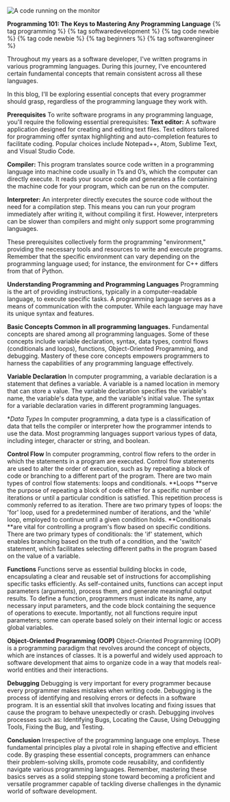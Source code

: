 ![A code running on the monitor](https://dev-to-uploads.s3.amazonaws.com/uploads/articles/u6bwd37gst42768o7jlt.jpg)

**Programming 101: The Keys to Mastering Any Programming Language**
{% tag programming %} {% tag softwaredevelopment %} {% tag code newbie %} {% tag code newbie %} {% tag beginners  %} {% tag softwarengineer %} 

Throughout my years as a software developer, I've written programs in various programming languages. During this journey, I've encountered certain fundamental concepts that remain consistent across all these languages.

In this blog, I'll be exploring essential concepts that every programmer should grasp, regardless of the programming language they work with.

**Prerequisites**
To write software programs in any programming language, you'll require the following essential prerequisites:
**Text editor:** A software application designed for creating and editing text files. Text editors tailored for programming offer syntax highlighting and auto-completion features to facilitate coding. Popular choices include Notepad++, Atom, Sublime Text, and Visual Studio Code.

**Compiler:** This program translates source code written in a programming language into machine code usually in 1’s and 0’s, which the computer can directly execute. It reads your source code and generates a file containing the machine code for your program, which can be run on the computer.

**Interpreter:** An interpreter directly executes the source code without the need for a compilation step. This means you can run your program immediately after writing it, without compiling it first. However, interpreters can be slower than compilers and might only support some programming languages.

These prerequisites collectively form the programming "environment," providing the necessary tools and resources to write and execute programs. Remember that the specific environment can vary depending on the programming language used; for instance, the environment for C++ differs from that of Python.

**Understanding Programming and Programming Languages**
Programming is the art of providing instructions, typically in a computer-readable language, to execute specific tasks. 
A programming language serves as a means of communication with the computer. While each language may have its unique syntax and features.
 
**Basic Concepts Common in all programming languages.**
Fundamental concepts are shared among all programming languages. Some of these concepts include variable declaration, syntax, data types, control flows (conditionals and loops), functions, Object-Oriented Programming, and debugging. Mastery of these core concepts empowers programmers to harness the capabilities of any programming language effectively.

**Variable Declaration**
 In computer programming, a variable declaration is a statement that defines a variable. A variable is a named location in memory that can store a value. The variable declaration specifies the variable's name, the variable's data type, and the variable's initial value. The syntax for a variable declaration varies in different programming languages.
 
**Data Types*
In computer programming, a data type is a classification of data that tells the compiler or interpreter how the programmer intends to use the data. Most programming languages support various types of data, including integer, character or string, and boolean.

**Control Flow**
In computer programming, control flow refers to the order in which the statements in a program are executed. Control flow statements are used to alter the order of execution, such as by repeating a block of code or branching to a different part of the program. There are two main types of control flow statements: loops and conditionals. **Loops **serve the purpose of repeating a block of code either for a specific number of iterations or until a particular condition is satisfied. This repetition process is commonly referred to as iteration. There are two primary types of loops: the 'for' loop, used for a predetermined number of iterations, and the 'while' loop, employed to continue until a given condition holds. **Conditionals **are vital for controlling a program's flow based on specific conditions. There are two primary types of conditionals: the 'if' statement, which enables branching based on the truth of a condition, and the 'switch' statement, which facilitates selecting different paths in the program based on the value of a variable.

**Functions**
Functions serve as essential building blocks in code, encapsulating a clear and reusable set of instructions for accomplishing specific tasks efficiently. As self-contained units, functions can accept input parameters (arguments), process them, and generate meaningful output results. To define a function, programmers must indicate its name, any necessary input parameters, and the code block containing the sequence of operations to execute. Importantly, not all functions require input parameters; some can operate based solely on their internal logic or access global variables.

**Object-Oriented Programming (OOP)**
Object-Oriented Programming (OOP) is a programming paradigm that revolves around the concept of objects, which are instances of classes. It is a powerful and widely used approach to software development that aims to organize code in a way that models real-world entities and their interactions.

**Debugging**
Debugging is very important for every programmer because every programmer makes mistakes when writing code. Debugging is the process of identifying and resolving errors or defects in a software program. It is an essential skill that involves locating and fixing issues that cause the program to behave unexpectedly or crash. Debugging involves processes such as: Identifying Bugs, Locating the Cause, Using Debugging Tools, Fixing the Bug, and Testing.

**Conclusion**
Irrespective of the programming language one employs. These fundamental principles play a pivotal role in shaping effective and efficient code. By grasping these essential concepts, programmers can enhance their problem-solving skills, promote code reusability, and confidently navigate various programming languages. Remember, mastering these basics serves as a solid stepping stone toward becoming a proficient and versatile programmer capable of tackling diverse challenges in the dynamic world of software development.

